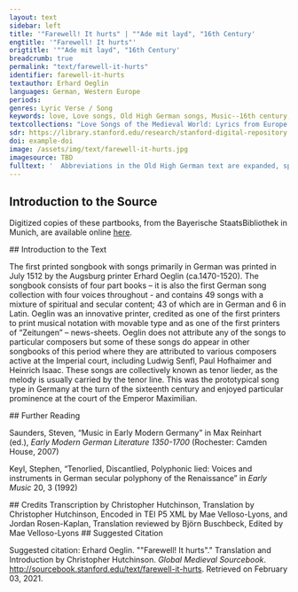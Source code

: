 ```yaml
---
layout: text
sidebar: left
title: '"Farewell! It hurts" | ""Ade mit layd", "16th Century'
engtitle: '"Farewell! It hurts"'
origtitle: '""Ade mit layd", "16th Century'
breadcrumb: true
permalink: "text/farewell-it-hurts"
identifier: farewell-it-hurts
textauthor: Erhard Oeglin
languages: German, Western Europe
periods: 
genres: Lyric Verse / Song
keywords: love, Love songs, Old High German songs, Music--16th century, Canzonets (Part songs)--German
textcollections: "Love Songs of the Medieval World: Lyrics from Europe and Asia"
sdr: https://library.stanford.edu/research/stanford-digital-repository 
doi: example-doi 
image: /assets/img/text/farewell-it-hurts.jpg
imagesource: TBD 
fulltext: '  Abbreviations in the Old High German text are expanded, spelling and punctuation otherwise follow the manuscript. Ade mit layd Farewell! It hurts Ade mit layd / ich von dir schayd / dardurch mein hertz / unseglich schmertz / all stund empfind / und ist entzynd / in jamers wee / ade ade / on dich lusst mich kaynr frewden me. Farewell! It hurts to part from you; my heart feels unspeakable torment constantly and burns with sorrow’s woe. Farewell, farewell! Without you, no joy can amuse me. Ade mein freyd / der ich kayn zeit / zů sechen an / verdriess möcht han / das ist mir gwenndt / und bin ellendt / in layd ich stee / ade ade / on dich lusst mich kaynr frewden me. Goodbye to you, my joy, whom I could never look at with revulsion. Things have changed for me and I’m a wretch: I live in pain. Farewell, farewell! Without you no joy can amuse me. Ade / gedenck dein trew nit krenck / und hallt recht maß / vergiß nit das / als du wol waist / dein trew mir laist / hinfür als ee / ade ade / on dich lusst mich kaynr frewden me. Farewell! Consider this: don’t let your loyalty waver and continue to live in upstanding modesty. Don’t forget what you well know. Lend me your loyalty from now on as before. Farewell, farewell! Without you no joy can amuse me. '
---
```

## Introduction to the Source 
<p>Digitized copies of these partbooks, from the Bayerische StaatsBibliothek in Munich, are available online <a href="https://stimmbuecher.digitale-sammlungen.de//view?id=bsb00082229">here</a>.</p>
## Introduction to the Text 
<p>The first printed songbook with songs primarily in German was printed in July 1512 by the Augsburg printer Erhard Oeglin (ca.1470-1520). The songbook consists of four part books – it is also the first German song collection with four voices throughout - and contains 49 songs with a mixture of spiritual and secular content; 43 of which are in German and 6 in Latin. Oeglin was an innovative printer, credited as one of the first printers to print musical notation with movable type and as one of the first printers of “Zeitungen” – news-sheets. Oeglin does not attribute any of the songs to particular composers but some of these songs do appear in other songbooks of this period where they are attributed to various composers active at the Imperial court, including Ludwig Senfl, Paul Hofhaimer and Heinrich Isaac. These songs are collectively known as tenor lieder, as the melody is usually carried by the tenor line. This was the prototypical song type in Germany at the turn of the sixteenth century and enjoyed particular prominence at the court of the Emperor Maximilian.</p>
## Further Reading 
<p>Saunders, Steven, “Music in Early Modern Germany” in Max Reinhart (ed.), <em>Early Modern German Literature 1350-1700</em> (Rochester: Camden House, 2007)</p> <p>Keyl, Stephen, “Tenorlied, Discantlied, Polyphonic lied: Voices and instruments in German secular polyphony of the Renaissance” in <em>Early Music</em> 20, 3 (1992)</p>
## Credits
Transcription by Christopher Hutchinson, 
Translation by Christopher Hutchinson, 
Encoded in TEI P5 XML by Mae Velloso-Lyons,  and Jordan Rosen-Kaplan, Translation reviewed by Björn Buschbeck, Edited by Mae Velloso-Lyons
## Suggested Citation
<p>Suggested citation: Erhard Oeglin.  ""Farewell! It hurts"." Translation and Introduction by Christopher Hutchinson. <em>Global Medieval Sourcebook</em>. <a href="http://sourcebook.stanford.edu/text/farewell-it-hurts">http://sourcebook.stanford.edu/text/farewell-it-hurts</a>. Retrieved on February 03, 2021.</p>